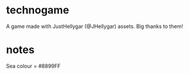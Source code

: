 # technogame

A game made with JustHellygar (@JHellygar) assets. Big thanks to them!


# notes

Sea colour = #8899FF

